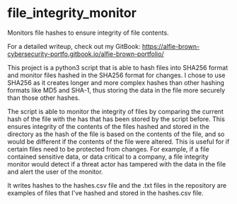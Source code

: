 # file_integrity_monitor
Monitors file hashes to ensure integrity of file contents.

For a detailed writeup, check out my GitBook: https://alfie-brown-cybersecurity-portfo.gitbook.io/alfie-brown-portfolio/ 

This project is a python3 script that is able to hash files into SHA256 format and monitor files hashed in the SHA256 format for changes. I chose to use SHA256 as it creates longer and more complex hashes than other hashing formats like MD5 and SHA-1, thus storing the data in the file more securely than those other hashes. 

The script is able to monitor the integrity of files by comparing the current hash of the file with the has that has been stored by the script before. This ensures integrity of the contents of the files hashed and stored in the directory as the hash of the file is based on the contents of the file, and so would be different if the contents of the file were altered. This is useful for if certain files need to be protected from changes. For example, if a file contained sensitive data, or data critical to a company, a file integrity monitor would detect if a threat actor has tampered with the data in the file and alert the user of the monitor.

It writes hashes to the hashes.csv file and the .txt files in the repository are examples of files that I've hashed and stored in the hashes.csv file. 
